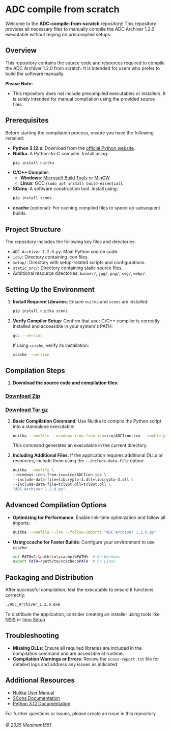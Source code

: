 # ADC compile from scratch

Welcome to the **ADC-compile-from-scratch** repository! This repository provides all necessary files to manually compile the ADC Archiver 1.2.0 executable without relying on precompiled setups.

## Overview

This repository contains the source code and resources required to compile the ADC Archiver 1.2.0 from scratch. It is intended for users who prefer to build the software manually.

**Please Note:**
- This repository does not include precompiled executables or installers. It is solely intended for manual compilation using the provided source files.

## Prerequisites

Before starting the compilation process, ensure you have the following installed:

- **Python 3.12.x**: Download from the [official Python website](https://www.python.org/downloads/).
- **Nuitka**: A Python-to-C compiler. Install using:
  ```sh
  pip install nuitka
  ```
- **C/C++ Compiler**:
  - **Windows**: [Microsoft Build Tools](https://visualstudio.microsoft.com/visual-cpp-build-tools/) or [MinGW](https://www.mingw-w64.org/).
  - **Linux**: GCC (`sudo apt install build-essential`).
- **SCons**: A software construction tool. Install using:
  ```sh
  pip install scons
  ```
- **ccache** (optional): For caching compiled files to speed up subsequent builds.

## Project Structure

The repository includes the following key files and directories:

- `ADC Archiver 1.2.0.py`: Main Python source code.
- `ico/`: Directory containing icon files.
- `setup/`: Directory with setup-related scripts and configurations.
- `static_src/`: Directory containing static source files.
- Additional resource directories: `banner/`, `jpg/`, `png/`, `svg/`, `webp/`.

## Setting Up the Environment

1. **Install Required Libraries**:
   Ensure `nuitka` and `scons` are installed:
   ```sh
   pip install nuitka scons
   ```

2. **Verify Compiler Setup**:
   Confirm that your C/C++ compiler is correctly installed and accessible in your system's PATH:
   ```sh
   gcc --version
   ```
   If using `ccache`, verify its installation:
   ```sh
   ccache --version
   ```

## Compilation Steps

1. **Download the source code and compilation files**:

### [Download Zip](https://github.com/Mealman1551/ADC-compile-from-scratch/archive/refs/tags/sourcecode6.zip)

### [Download Tar.gz](https://github.com/Mealman1551/ADC-compile-from-scratch/archive/refs/tags/sourcecode6.tar.gz)


2. **Basic Compilation Command**:
   Use Nuitka to compile the Python script into a standalone executable:
   ```sh
   nuitka --onefile --windows-icon-from-ico=ico/ADCIcon.ico --enable-plugin=tk-inter "ADC Archiver 1.2.0.py"
   ```
   This command generates an executable in the current directory.

3. **Including Additional Files**:
   If the application requires additional DLLs or resources, include them using the `--include-data-file` option:
   ```sh
   nuitka --onefile \
   --windows-icon-from-ico=ico/ADCIcon.ico \
   --include-data-file=libcrypto-3.dll=libcrypto-3.dll \
   --include-data-file=tcl86t.dll=tcl86t.dll \
   "ADC Archiver 1.2.0.py"
   ```

## Advanced Compilation Options

- **Optimizing for Performance**:
  Enable link-time optimization and follow all imports:
  ```sh
  nuitka --onefile --lto --follow-imports "ADC Archiver 1.2.0.py"
  ```

- **Using ccache for Faster Builds**:
  Configure your environment to use `ccache`:
  ```sh
  set PATH=C:\path\to\ccache;%PATH%  # On Windows
  export PATH=/path/to/ccache:$PATH  # On Linux
  ```

## Packaging and Distribution

After successful compilation, test the executable to ensure it functions correctly:
```sh
./ADC_Archiver_1.2.0.exe
```
To distribute the application, consider creating an installer using tools like [NSIS](https://nsis.sourceforge.io/) or [Inno Setup](https://jrsoftware.org/isinfo.php)

## Troubleshooting

- **Missing DLLs**: Ensure all required libraries are included in the compilation command and are accessible at runtime.
- **Compilation Warnings or Errors**: Review the `scons-report.txt` file for detailed logs and address any issues as indicated.

## Additional Resources

- [Nuitka User Manual](https://nuitka.net/doc/user-manual.html)
- [SCons Documentation](https://scons.org/doc.html)
- [Python 3.12 Documentation](https://docs.python.org/3.12/)

For further questions or issues, please create an issue in this repository.

###### © 2025 Mealman1551
